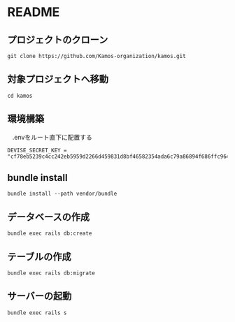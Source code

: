# README

## プロジェクトのクローン

    git clone https://github.com/Kamos-organization/kamos.git
    
## 対象プロジェクトへ移動
    cd kamos
    
## 環境構築
    .envをルート直下に配置する

    DEVISE_SECRET_KEY = "cf78eb5239c4cc242eb5959d2266d459831d8bf46582354ada6c79a86894f686ffc9645ce509f8c65ef9f1c96ffa25f7ad5becdfbb2adbbafce3d3321bed3727"
    
## bundle install
    bundle install --path vendor/bundle
    
## データベースの作成
    bundle exec rails db:create
    
## テーブルの作成
    bundle exec rails db:migrate

## サーバーの起動
    bundle exec rails s

